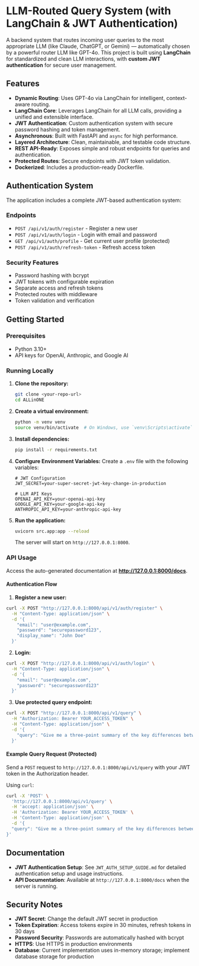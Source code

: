 # LLM-Routed Query System (with LangChain & JWT Authentication)

A backend system that routes incoming user queries to the most appropriate LLM (like Claude, ChatGPT, or Gemini) — automatically chosen by a powerful router LLM
like GPT-4o. This project is built using **LangChain** for standardized and clean LLM interactions, with **custom JWT authentication** for secure user
management.

## Features

-   **Dynamic Routing**: Uses GPT-4o via LangChain for intelligent, context-aware routing.
-   **LangChain Core**: Leverages LangChain for all LLM calls, providing a unified and extensible interface.
-   **JWT Authentication**: Custom authentication system with secure password hashing and token management.
-   **Asynchronous**: Built with FastAPI and `async` for high performance.
-   **Layered Architecture**: Clean, maintainable, and testable code structure.
-   **REST API-Ready**: Exposes simple and robust endpoints for queries and authentication.
-   **Protected Routes**: Secure endpoints with JWT token validation.
-   **Dockerized**: Includes a production-ready Dockerfile.

## Authentication System

The application includes a complete JWT-based authentication system:

### Endpoints

-   `POST /api/v1/auth/register` - Register a new user
-   `POST /api/v1/auth/login` - Login with email and password
-   `GET /api/v1/auth/profile` - Get current user profile (protected)
-   `POST /api/v1/auth/refresh-token` - Refresh access token

### Security Features

-   Password hashing with bcrypt
-   JWT tokens with configurable expiration
-   Separate access and refresh tokens
-   Protected routes with middleware
-   Token validation and verification

## Getting Started

### Prerequisites

-   Python 3.10+
-   API keys for OpenAI, Anthropic, and Google AI

### Running Locally

1.  **Clone the repository:**

    ```bash
    git clone <your-repo-url>
    cd ALLinONE
    ```

2.  **Create a virtual environment:**

    ```bash
    python -m venv venv
    source venv/bin/activate  # On Windows, use `venv\Scripts\activate`
    ```

3.  **Install dependencies:**

    ```bash
    pip install -r requirements.txt
    ```

4.  **Configure Environment Variables:** Create a `.env` file with the following variables:

    ```env
    # JWT Configuration
    JWT_SECRET=your-super-secret-jwt-key-change-in-production

    # LLM API Keys
    OPENAI_API_KEY=your-openai-api-key
    GOOGLE_API_KEY=your-google-api-key
    ANTHROPIC_API_KEY=your-anthropic-api-key
    ```

5.  **Run the application:**
    ```bash
    uvicorn src.app:app --reload
    ```
    The server will start on `http://127.0.0.1:8000`.

### API Usage

Access the auto-generated documentation at **http://127.0.0.1:8000/docs**.

#### Authentication Flow

1. **Register a new user:**

```bash
curl -X POST "http://127.0.0.1:8000/api/v1/auth/register" \
  -H "Content-Type: application/json" \
  -d '{
    "email": "user@example.com",
    "password": "securepassword123",
    "display_name": "John Doe"
  }'
```

2. **Login:**

```bash
curl -X POST "http://127.0.0.1:8000/api/v1/auth/login" \
  -H "Content-Type: application/json" \
  -d '{
    "email": "user@example.com",
    "password": "securepassword123"
  }'
```

3. **Use protected query endpoint:**

```bash
curl -X POST "http://127.0.0.1:8000/api/v1/query" \
  -H "Authorization: Bearer YOUR_ACCESS_TOKEN" \
  -H "Content-Type: application/json" \
  -d '{
    "query": "Give me a three-point summary of the key differences between quantum computing and classical computing."
  }'
```

#### Example Query Request (Protected)

Send a `POST` request to `http://127.0.0.1:8000/api/v1/query` with your JWT token in the Authorization header.

Using `curl`:

```bash
curl -X 'POST' \
  'http://127.0.0.1:8000/api/v1/query' \
  -H 'accept: application/json' \
  -H 'Authorization: Bearer YOUR_ACCESS_TOKEN' \
  -H 'Content-Type: application/json' \
  -d '{
  "query": "Give me a three-point summary of the key differences between quantum computing and classical computing."
}'
```

## Documentation

-   **JWT Authentication Setup**: See `JWT_AUTH_SETUP_GUIDE.md` for detailed authentication setup and usage instructions.
-   **API Documentation**: Available at `http://127.0.0.1:8000/docs` when the server is running.

## Security Notes

-   **JWT Secret**: Change the default JWT secret in production
-   **Token Expiration**: Access tokens expire in 30 minutes, refresh tokens in 30 days
-   **Password Security**: Passwords are automatically hashed with bcrypt
-   **HTTPS**: Use HTTPS in production environments
-   **Database**: Current implementation uses in-memory storage; implement database storage for production
